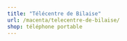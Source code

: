 ```yaml
---
title: "Télécentre de Bilaise"
url: /macenta/telecentre-de-bilaise/
shop: téléphone portable
---
```

